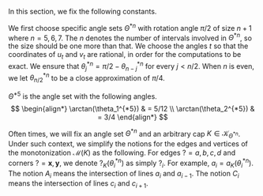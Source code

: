 In this section, we fix the following constants.

We first choose specific angle sets $\Theta^{*n}$ with rotation angle $\pi / 2$ of size $n + 1$ where $n = 5, 6, 7$. The $n$ denotes the number of intervals involved in $\Theta^{*n}$, so the size should be one more than that. We choose the angles $t$ so that the coordinates of $u_t$ and $v_t$ are rational, in order for the computations to be exact. 
We ensure that $\theta^{*n}_j = \pi / 2 - \theta^{*n}_{n - j}$ for every $j < n / 2$. When $n$ is even, we let $\theta_{n/2}^{*n}$ to be a close approximation of $\pi/4$.

$\Theta^{*5}$ is the angle set with the following angles.
$$
\begin{align*}
\arctan(\theta_1^{*5}) & = 5/12 \\
\arctan(\theta_2^{*5}) & = 3/4
\end{align*}
$$

Often times, we will fix an angle set $\Theta^{*n}$ and an arbitrary cap $K \in \mathcal{K}_{\Theta^{*n}}$. Under such context, we simplify the notions for the edges and vertices of the monotonization $\mathcal{M}(K)$ as the following. For edges $?=a,b,c,d$ and corners $? = \mathbf{x}, \mathbf{y}$, we denote $?_K(\theta^{*n}_i)$ as simply $?_{i}$. For example, $a_i = a_{K}(\theta^{*n}_{i})$. 
The notion $A_i$ means the intersection of lines $a_i$ and $a_{i-1}$. 
The notion $C_i$ means the intersection of lines $c_i$ and $c_{i+1}$. 

